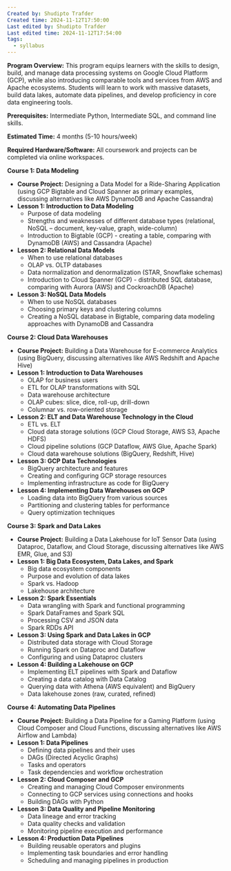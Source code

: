 ```yaml
---
Created by: Shudipto Trafder
Created time: 2024-11-12T17:50:00
Last edited by: Shudipto Trafder
Last edited time: 2024-11-12T17:54:00
tags:
  - syllabus
---
```


**Program Overview:** This program equips learners with the skills to design, build, and manage data processing systems on Google Cloud Platform (GCP), while also introducing comparable tools and services from AWS and Apache ecosystems.  Students will learn to work with massive datasets, build data lakes, automate data pipelines, and develop proficiency in core data engineering tools.

**Prerequisites:** Intermediate Python, Intermediate SQL, and command line skills.

**Estimated Time:** 4 months (5-10 hours/week)

**Required Hardware/Software:**  All coursework and projects can be completed via online workspaces.


**Course 1: Data Modeling**

* **Course Project:** Designing a Data Model for a Ride-Sharing Application (using GCP Bigtable and Cloud Spanner as primary examples, discussing alternatives like AWS DynamoDB and Apache Cassandra)
* **Lesson 1: Introduction to Data Modeling**
    * Purpose of data modeling
    * Strengths and weaknesses of different database types (relational, NoSQL – document, key-value, graph, wide-column)
    * Introduction to Bigtable (GCP) - creating a table, comparing with DynamoDB (AWS) and Cassandra (Apache)
* **Lesson 2: Relational Data Models**
    * When to use relational databases
    * OLAP vs. OLTP databases
    * Data normalization and denormalization (STAR, Snowflake schemas)
    * Introduction to Cloud Spanner (GCP) - distributed SQL database, comparing with Aurora (AWS) and CockroachDB (Apache)
* **Lesson 3: NoSQL Data Models**
    * When to use NoSQL databases
    * Choosing primary keys and clustering columns
    * Creating a NoSQL database in Bigtable, comparing data modeling approaches with DynamoDB and Cassandra


**Course 2: Cloud Data Warehouses**

* **Course Project:** Building a Data Warehouse for E-commerce Analytics (using BigQuery, discussing alternatives like AWS Redshift and Apache Hive)
* **Lesson 1: Introduction to Data Warehouses**
    * OLAP for business users
    * ETL for OLAP transformations with SQL
    * Data warehouse architecture
    * OLAP cubes: slice, dice, roll-up, drill-down
    * Columnar vs. row-oriented storage
* **Lesson 2: ELT and Data Warehouse Technology in the Cloud**
    * ETL vs. ELT
    * Cloud data storage solutions (GCP Cloud Storage, AWS S3, Apache HDFS)
    * Cloud pipeline solutions (GCP Dataflow, AWS Glue, Apache Spark)
    * Cloud data warehouse solutions (BigQuery, Redshift, Hive)
* **Lesson 3: GCP Data Technologies**
    * BigQuery architecture and features
    * Creating and configuring GCP storage resources
    * Implementing infrastructure as code for BigQuery
* **Lesson 4: Implementing Data Warehouses on GCP**
    * Loading data into BigQuery from various sources
    * Partitioning and clustering tables for performance
    * Query optimization techniques


**Course 3: Spark and Data Lakes**

* **Course Project:** Building a Data Lakehouse for IoT Sensor Data (using Dataproc, Dataflow, and Cloud Storage, discussing alternatives like AWS EMR, Glue, and S3)
* **Lesson 1: Big Data Ecosystem, Data Lakes, and Spark**
    * Big data ecosystem components
    * Purpose and evolution of data lakes
    * Spark vs. Hadoop
    * Lakehouse architecture
* **Lesson 2: Spark Essentials**
    * Data wrangling with Spark and functional programming
    * Spark DataFrames and Spark SQL
    * Processing CSV and JSON data
    * Spark RDDs API
* **Lesson 3: Using Spark and Data Lakes in GCP**
    * Distributed data storage with Cloud Storage
    * Running Spark on Dataproc and Dataflow
    * Configuring and using Dataproc clusters
* **Lesson 4: Building a Lakehouse on GCP**
    * Implementing ELT pipelines with Spark and Dataflow
    * Creating a data catalog with Data Catalog
    * Querying data with Athena (AWS equivalent) and BigQuery
    * Data lakehouse zones (raw, curated, refined)


**Course 4: Automating Data Pipelines**
* **Course Project:** Building a Data Pipeline for a Gaming Platform (using Cloud Composer and Cloud Functions, discussing alternatives like AWS Airflow and Lambda)
* **Lesson 1: Data Pipelines**
    * Defining data pipelines and their uses
    * DAGs (Directed Acyclic Graphs)
    * Tasks and operators
    * Task dependencies and workflow orchestration
* **Lesson 2: Cloud Composer and GCP**
    * Creating and managing Cloud Composer environments
    * Connecting to GCP services using connections and hooks
    * Building DAGs with Python
* **Lesson 3: Data Quality and Pipeline Monitoring**
    * Data lineage and error tracking
    * Data quality checks and validation
    * Monitoring pipeline execution and performance
* **Lesson 4: Production Data Pipelines**
    * Building reusable operators and plugins
    * Implementing task boundaries and error handling
    * Scheduling and managing pipelines in production

